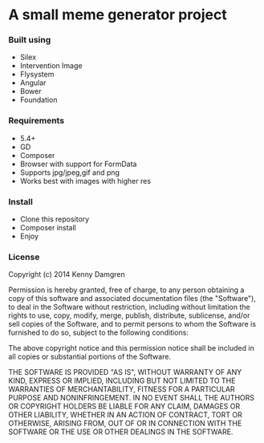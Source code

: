 # A small meme generator project

### Built using
* Silex
* Intervention Image
* Flysystem
* Angular
* Bower
* Foundation

### Requirements
* 5.4+
* GD
* Composer
* Browser with support for FormData
* Supports jpg/jpeg,gif and png
* Works best with images with higher res

### Install
* Clone this repository
* Composer install
* Enjoy

### License

Copyright (c) 2014 Kenny Damgren

Permission is hereby granted, free of charge, to any person obtaining a copy
of this software and associated documentation files (the "Software"), to deal
in the Software without restriction, including without limitation the rights
to use, copy, modify, merge, publish, distribute, sublicense, and/or sell
copies of the Software, and to permit persons to whom the Software is
furnished to do so, subject to the following conditions:

The above copyright notice and this permission notice shall be included in
all copies or substantial portions of the Software.

THE SOFTWARE IS PROVIDED "AS IS", WITHOUT WARRANTY OF ANY KIND, EXPRESS OR
IMPLIED, INCLUDING BUT NOT LIMITED TO THE WARRANTIES OF MERCHANTABILITY,
FITNESS FOR A PARTICULAR PURPOSE AND NONINFRINGEMENT. IN NO EVENT SHALL THE
AUTHORS OR COPYRIGHT HOLDERS BE LIABLE FOR ANY CLAIM, DAMAGES OR OTHER
LIABILITY, WHETHER IN AN ACTION OF CONTRACT, TORT OR OTHERWISE, ARISING FROM,
OUT OF OR IN CONNECTION WITH THE SOFTWARE OR THE USE OR OTHER DEALINGS IN
THE SOFTWARE.
